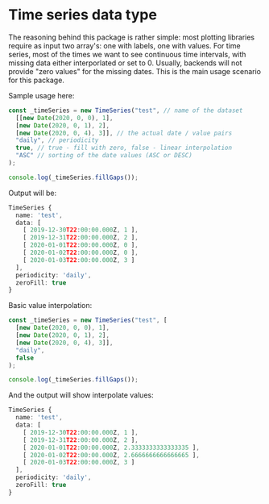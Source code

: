 # Time series data type

The reasoning behind this package is rather simple: most plotting libraries require as input two array's: one with labels, one with values. For time series, most of the times we want to see continuous time intervals, with missing data either interporlated or set to 0. Usually, backends will not provide "zero values" for the missing dates. This is the main usage scenario for this package. 

Sample usage here: 

```typescript
const _timeSeries = new TimeSeries("test", // name of the dataset 
  [[new Date(2020, 0, 0), 1],
  [new Date(2020, 0, 1), 2],
  [new Date(2020, 0, 4), 3]], // the actual date / value pairs 
  "daily", // periodicity
  true, // true - fill with zero, false - linear interpolation
  "ASC" // sorting of the date values (ASC or DESC)
);

console.log(_timeSeries.fillGaps());
``` 

Output will be: 

```typescript 
TimeSeries {
  name: 'test',
  data: [
    [ 2019-12-30T22:00:00.000Z, 1 ],
    [ 2019-12-31T22:00:00.000Z, 2 ],
    [ 2020-01-01T22:00:00.000Z, 0 ],
    [ 2020-01-02T22:00:00.000Z, 0 ],
    [ 2020-01-03T22:00:00.000Z, 3 ]
  ],
  periodicity: 'daily',
  zeroFill: true
}
```

Basic value interpolation: 

```typescript 
const _timeSeries = new TimeSeries("test", [
  [new Date(2020, 0, 0), 1],
  [new Date(2020, 0, 1), 2],
  [new Date(2020, 0, 4), 3]],
  "daily", 
  false
);

console.log(_timeSeries.fillGaps());
```

And the output will show interpolate values: 

```typescript
TimeSeries {
  name: 'test',
  data: [
    [ 2019-12-30T22:00:00.000Z, 1 ],
    [ 2019-12-31T22:00:00.000Z, 2 ],
    [ 2020-01-01T22:00:00.000Z, 2.3333333333333335 ],
    [ 2020-01-02T22:00:00.000Z, 2.6666666666666665 ],
    [ 2020-01-03T22:00:00.000Z, 3 ]
  ],
  periodicity: 'daily',
  zeroFill: true
}
```